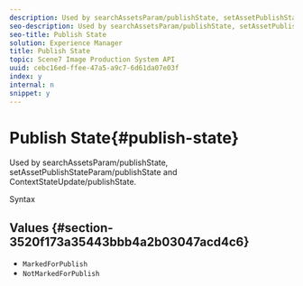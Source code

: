 ```yaml
---
description: Used by searchAssetsParam/publishState, setAssetPublishStateParam/publishState and ContextStateUpdate/publishState.
seo-description: Used by searchAssetsParam/publishState, setAssetPublishStateParam/publishState and ContextStateUpdate/publishState.
seo-title: Publish State
solution: Experience Manager
title: Publish State
topic: Scene7 Image Production System API
uuid: cebc16ed-ffee-47a5-a9c7-6d61da07e03f
index: y
internal: n
snippet: y
---
```


# Publish State{#publish-state}

Used by searchAssetsParam/publishState, setAssetPublishStateParam/publishState and ContextStateUpdate/publishState.

 Syntax 

## Values {#section-3520f173a35443bbb4a2b03047acd4c6}

* `MarkedForPublish` 
* `NotMarkedForPublish`

